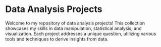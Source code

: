 # Data Analysis Projects

Welcome to my repository of data analysis projects! This collection showcases my skills in data manipulation, statistical analysis, and visualization. Each project addresses a unique question, utilizing various tools and techniques to derive insights from data.

